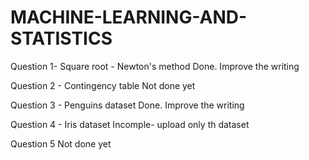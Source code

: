 # MACHINE-LEARNING-AND-STATISTICS


Question 1- Square root - Newton's method
Done. Improve the writing

Question 2 - Contingency table
Not done yet


Question 3 - Penguins dataset
Done. Improve the writing


Question 4 - Iris dataset
Incomple- upload only th dataset




Question 5
Not done yet

